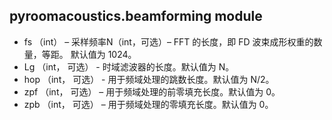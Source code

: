 ## pyroomacoustics.beamforming module

- fs （int） – 采样频率N（int，可选）– FFT 的长度，即 FD 波束成形权重的数量，等距。 默认值为 1024。
- Lg （int， 可选） - 时域滤波器的长度。默认值为 N。
- hop （int， 可选） - 用于频域处理的跳数长度。默认值为 N/2。
- zpf （int， 可选） – 用于频域处理的前零填充长度。默认值为 0。
- zpb （int， 可选） – 用于频域处理的零填充长度。默认值为 0。